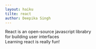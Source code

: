 ```yaml
---
layout: haiku
tilte: react
author: Deepika Singh
---
```


React is an open-source javascript librabry<br>
for building user interfaces<br>
Learning react is really fun!
